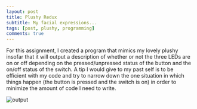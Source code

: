 ```yaml
---
layout: post
title: Plushy Redux
subtitle: My facial expressions...
tags: [post, plushy, programming]
comments: true
---
```


For this assignment, I created a program that mimics my lovely plushy insofar that it will output a description of whether or not the three LEDs are on or off depending on the pressed/unpressed status of the button and the on/off status of the switch. A tip I would give to my past self is to be efficient with my code and try to narrow down the one situation in which things happen (the button is pressed and the switch is on) in order to minimize the amount of code I need to write.

![output]((https://osun001.github.io/assets/img/Screenshot%202023-02-28%20at%2011.29.06%20AM.png))

